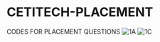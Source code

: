 # CETITECH-PLACEMENT
CODES FOR PLACEMENT QUESTIONS
![1A](https://user-images.githubusercontent.com/55456301/155105094-12baaa07-d62b-4ff7-92da-9a7cfa6fd5f2.png)
![1C](https://user-images.githubusercontent.com/55456301/155105118-8be09ad4-c22b-42d5-9dbc-8c2f9c8dd93f.png)
